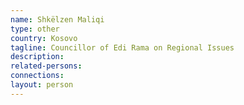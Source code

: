 ```yaml
---
name: Shkëlzen Maliqi
type: other
country: Kosovo
tagline: Councillor of Edi Rama on Regional Issues
description:
related-persons:
connections:
layout: person
---
```

